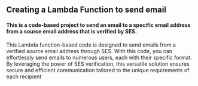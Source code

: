 ## Creating a Lambda Function to send email

####  This is a code-based project to send an email to a specific email address from a source email address that is verified by SES.

This Lambda function-based code is designed to send emails from a verified source email address through SES. 
With this code, you can effortlessly send emails to numerous users, each with their specific format. 
By leveraging the power of SES verification, this versatile solution ensures secure and efficient communication tailored to the unique requirements of each recipient


